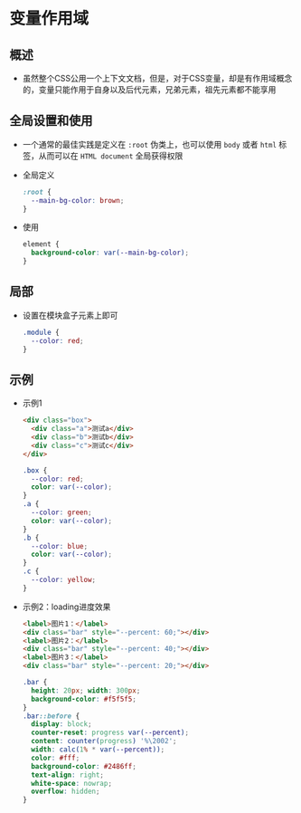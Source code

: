 # 变量作用域

## 概述

- 虽然整个CSS公用一个上下文文档，但是，对于CSS变量，却是有作用域概念的，变量只能作用于自身以及后代元素，兄弟元素，祖先元素都不能享用

## 全局设置和使用

- 一个通常的最佳实践是定义在 `:root` 伪类上，也可以使用 `body` 或者 `html` 标签，从而可以在 `HTML document` 全局获得权限

- 全局定义

    ```css
    :root {
      --main-bg-color: brown;
    }
    ```

- 使用

    ```css
    element {
      background-color: var(--main-bg-color);
    }
    ```

## 局部

- 设置在模块盒子元素上即可

    ```css
    .module {
      --color: red;
    }
    ```

## 示例

- 示例1

    ```html
    <div class="box">
      <div class="a">测试a</div>
      <div class="b">测试b</div>
      <div class="c">测试c</div>
    </div>
    ```

    ```css
    .box {
      --color: red;
      color: var(--color);
    }
    .a {
      --color: green;
      color: var(--color);
    }
    .b {
      --color: blue;
      color: var(--color);
    }
    .c {
      --color: yellow;
    }
    ```

- 示例2：loading进度效果

    ```html
    <label>图片1：</label>
    <div class="bar" style="--percent: 60;"></div>
    <label>图片2：</label>
    <div class="bar" style="--percent: 40;"></div>
    <label>图片3：</label>
    <div class="bar" style="--percent: 20;"></div>
    ```

    ```css
    .bar {
      height: 20px; width: 300px;
      background-color: #f5f5f5;
    }
    .bar::before {
      display: block;
      counter-reset: progress var(--percent);
      content: counter(progress) '%\2002';
      width: calc(1% * var(--percent));
      color: #fff;
      background-color: #2486ff;
      text-align: right;
      white-space: nowrap;
      overflow: hidden;
    }
    ```
